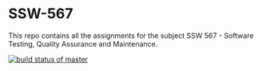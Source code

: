 # SSW-567
This repo contains all the assignments for the subject SSW 567 - Software Testing, Quality Assurance and Maintenance. 


[![build status of master](https://app.travis-ci.com/siddhantkumar052/SSW-567.svg?branch=main)](https://app.travis-ci.com/siddhantkumar052/SSW-567.svg?branch=main)